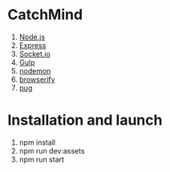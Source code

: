 # CatchMind

1. [Node.js](https://nodejs.org/en/ "Node.js")
2. [Express](https://expressjs.com/ru/guide/routing.html "Express")
3. [Socket.io](https://socket.io "socket.io")
4. [Gulp](https://gulpjs.com "gulpjs")
5. [nodemon](https://www.npmjs.com/package/nodemon "nodemon")
6. [browserify](http://browserify.org "browserify")
7. [pug](https://pugjs.org/"pug")


# Installation and launch

1. npm install
2. npm run dev:assets
3. npm run start
